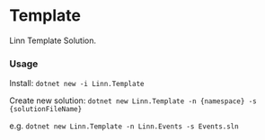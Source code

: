 # Template

Linn Template Solution. 

### Usage

Install: `dotnet new -i Linn.Template`

Create new solution: `dotnet new Linn.Template -n {namespace} -s {solutionFileName}` 

e.g. `dotnet new Linn.Template -n Linn.Events -s Events.sln`
